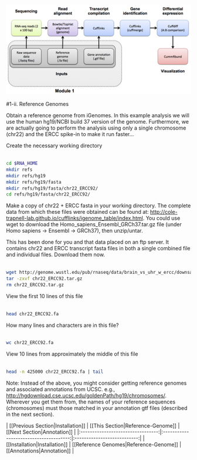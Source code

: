 ![RNA-seq Flowchart - Module 2](Images/RNA-seq_Flowchart2.png)

#1-ii. Reference Genomes

Obtain a reference genome from iGenomes. In this example analysis we will use the human hg19/NCBI build 37 version of the genome. Furthermore, we are actually going to perform the analysis using only a single chromosome (chr22) and the ERCC spike-in to make it run faster...

Create the necessary working directory

```bash

cd $RNA_HOME
mkdir refs
mkdir refs/hg19
mkdir refs/hg19/fasta
mkdir refs/hg19/fasta/chr22_ERCC92/
cd refs/hg19/fasta/chr22_ERCC92/

```

Make a copy of chr22 + ERCC fasta in your working directory. The complete data from which these files were obtained can be found at: http://cole-trapnell-lab.github.io/cufflinks/igenome_table/index.html. You could use wget to download the Homo_sapiens_Ensembl_GRCh37.tar.gz file (under Homo sapiens -> Ensembl -> GRCh37), then unzip/untar.

This has been done for you and that data placed on an ftp server. It contains chr22 and ERCC transcript fasta files in both a single combined file and individual files. Download them now.

```bash

wget http://genome.wustl.edu/pub/rnaseq/data/brain_vs_uhr_w_ercc/downsampled_5pc_chr22/chr22_ERCC92.tar.gz
tar -zxvf chr22_ERCC92.tar.gz
rm chr22_ERCC92.tar.gz

```

View the first 10 lines of this file

```bash

head chr22_ERCC92.fa

```

How many lines and characters are in this file?

```bash

wc chr22_ERCC92.fa

```

View 10 lines from approximately the middle of this file

```bash

head -n 425000 chr22_ERCC92.fa | tail

```

Note: Instead of the above, you might consider getting reference genomes and associated annotations from UCSC. e.g., http://hgdownload.cse.ucsc.edu/goldenPath/hg19/chromosomes/.
Wherever you get them from, the names of your reference sequences (chromosomes) must those matched in your annotation gtf files (described in the next section).

| [[Previous Section|Installation]] | [[This Section|Reference-Genome]]      | [[Next Section|Annotation]] |
|:---------------------------------:|:--------------------------------------:|:---------------------------:|
| [[Installation|Installation]]     | [[Reference Genomes|Reference-Genome]] | [[Annotations|Annotation]]   |
